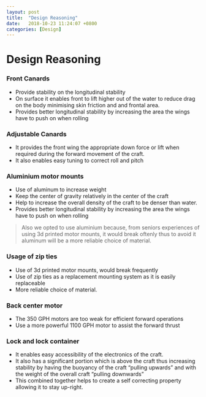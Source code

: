 ```yaml
---
layout: post
title:  "Design Reasoning"
date:   2018-10-23 11:24:07 +0800
categories: [Design]
---
```


# Design Reasoning

### Front Canards
- Provide stability on the longitudinal stability
- On surface it enables front to lift higher out of the water to reduce drag on the body minimising skin friction and and frontal area.
- Provides better longitudinal stability by increasing the area the wings have to push on when rolling


### Adjustable Canards
- It provides the front wing the appropriate down force or lift when required during the forward movement of the craft.
- It also enables easy tuning to correct roll and pitch


### Aluminium motor mounts 
- Use of aluminum to increase weight 
- Keep the center of gravity relatively in the center of the craft 
- Help to increase the overall density of the craft to be denser than water. 
- Provides better longitudinal stability by increasing the area the wings have to push on when rolling
> Also we opted to use aluminium because, from seniors experiences of using 3d printed motor mounts, it would break oftenly thus to avoid it aluminum will be a more reliable choice of material.

### Usage of zip ties
- Use of 3d printed motor mounts, would break frequently
- Use of zip ties as a replacement mounting system as it is easily replaceable
- More reliable choice of material.


### Back center motor
- The 350 GPH motors are too weak for efficient forward operations 
- Use a more powerful 1100 GPH motor to assist the forward thrust

### Lock and lock container 
- It enables easy accessibility of the electronics of the craft.
- It also has a significant portion which is above the craft thus increasing stability by having the buoyancy of the craft “pulling upwards” and with the weight of the overall craft “pulling downwards”
- This combined together helps to create a self correcting property allowing it to stay up-right.
